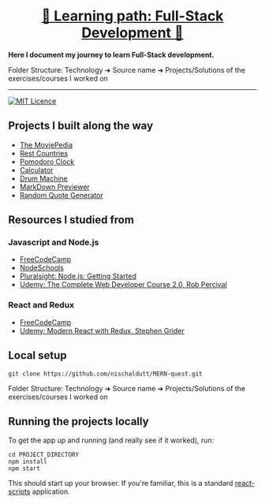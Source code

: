 <div>
  <h1 align="center">
    <a href="https://github.com/nischaldutt/MERN-quest">🚀 Learning path: Full-Stack Development 🚀</a>
  </h1>
  <strong>
    Here I document my journey to learn Full-Stack development.
  </strong>
  <p>
    Folder Structure: Technology ➜ Source name ➜ Projects/Solutions of the exercises/courses I worked on
  </p>
</div>

<hr />

[![MIT Licence](https://img.shields.io/badge/Licence-MIT-blue)](https://github.com/nischaldutt/MERN-quest)

## Projects I built along the way

- [The MoviePedia](https://themoviepedia.netlify.app/)
- [Rest Countries](https://rest-country-data.netlify.app/)
- [Pomodoro Clock](https://pomodoro-clock-freecodecamp.netlify.app/)
- [Calculator](https://javascript-calculator-freecodecamp.netlify.app/)
- [Drum Machine](https://react-drum-machine-freecodecamp.netlify.app/)
- [MarkDown Previewer](https://markdown-previewer-freecodecamp.netlify.app/)
- [Random Quote Generator](https://random-quote-generator-freecodecamp.netlify.app/)

## Resources I studied from

### Javascript and Node.js

- [FreeCodeCamp](https://www.freecodecamp.org/)
- [NodeSchools](https://nodeschool.io/)
- [Pluralsight: Node.js: Getting Started](https://www.pluralsight.com/courses/nodejs-getting-started)
- [Udemy: The Complete Web Developer Course 2.0, Rob Percival](https://www.udemy.com/share/101WqCAkEScltXQHw=/)

### React and Redux

- [FreeCodeCamp](https://www.freecodecamp.org/)
- [Udemy: Modern React with Redux, Stephen Grider](https://www.udemy.com/share/101Wz0AkEScltXQHw=/)

## Local setup

```
git clone https://github.com/nischaldutt/MERN-quest.git
```

Folder Structure: Technology ➜ Source name ➜ Projects/Solutions of the exercises/courses I worked on

## Running the projects locally

To get the app up and running (and really see if it worked), run:

```shell
cd PROJECT_DIRECTORY
npm install
npm start
```

This should start up your browser. If you're familiar, this is a standard
[react-scripts](https://create-react-app.dev/) application.
